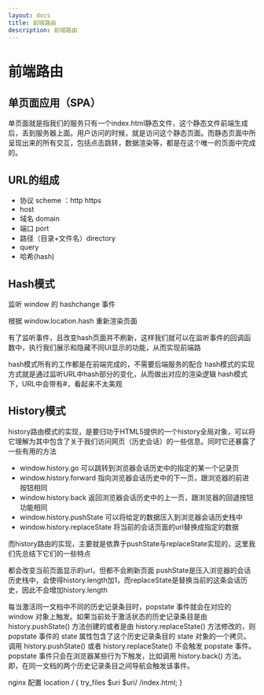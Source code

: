 ```yaml
---
layout: docs
title: 前端路由
description: 前端路由
---
```


# 前端路由

## 单页面应用（SPA）

单页面就是指我们的服务只有一个index.html静态文件，这个静态文件前端生成后，丢到服务器上面。用户访问的时候，就是访问这个静态页面。而静态页面中所呈现出来的所有交互，包括点击跳转，数据渲染等，都是在这个唯一的页面中完成的。

## URL的组成

- 协议 scheme ：http https
- host
- 域名 domain
- 端口 port
- 路径（目录+文件名）directory
- query
- 哈希(hash)

## Hash模式

监听 window 的 hashchange 事件

根据 window.location.hash 重新渲染页面

有了监听事件，且改变hash页面并不刷新，这样我们就可以在监听事件的回调函数中，执行我们展示和隐藏不同UI显示的功能，从而实现前端路

hash模式所有的工作都是在前端完成的，不需要后端服务的配合
hash模式的实现方式就是通过监听URL中hash部分的变化，从而做出对应的渲染逻辑
hash模式下，URL中会带有#，看起来不太美观

## History模式

history路由模式的实现，是要归功于HTML5提供的一个history全局对象，可以将它理解为其中包含了关于我们访问网页（历史会话）的一些信息。同时它还暴露了一些有用的方法

- window.history.go 可以跳转到浏览器会话历史中的指定的某一个记录页
- window.history.forward 指向浏览器会话历史中的下一页，跟浏览器的前进按钮相同
- window.history.back 返回浏览器会话历史中的上一页，跟浏览器的回退按钮功能相同
- window.history.pushState 可以将给定的数据压入到浏览器会话历史栈中
- window.history.replaceState 将当前的会话页面的url替换成指定的数据

而history路由的实现，主要就是依靠于pushState与replaceState实现的，这里我们先总结下它们的一些特点

都会改变当前页面显示的url，但都不会刷新页面
pushState是压入浏览器的会话历史栈中，会使得history.length加1，而replaceState是替换当前的这条会话历史，因此不会增加history.length

每当激活同一文档中不同的历史记录条目时，popstate 事件就会在对应的 window 对象上触发。如果当前处于激活状态的历史记录条目是由 history.pushState() 方法创建的或者是由 history.replaceState() 方法修改的，则 popstate 事件的 state 属性包含了这个历史记录条目的 state 对象的一个拷贝。
调用 history.pushState() 或者 history.replaceState() 不会触发 popstate 事件。popstate 事件只会在浏览器某些行为下触发，比如调用 history.back() 方法。即，在同一文档的两个历史记录条目之间导航会触发该事件。

nginx 配置
location / {
  try_files $uri $uri/ /index.html;
}